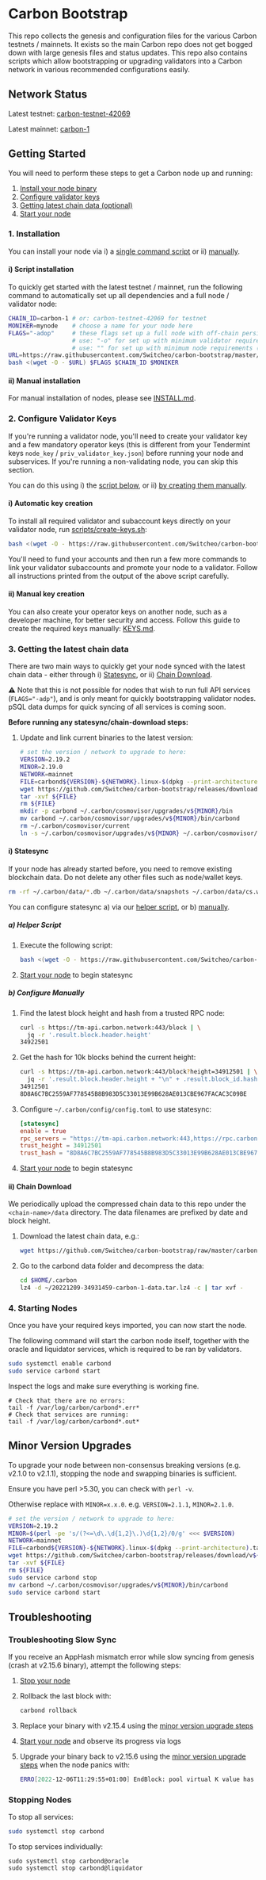 # Carbon Bootstrap

This repo collects the genesis and configuration files for the various Carbon testnets / mainnets. It exists so the main Carbon repo does not get bogged down with large genesis files and status updates. This repo also contains scripts which allow bootstrapping or upgrading validators into a Carbon network in various recommended configurations easily.

## Network Status

Latest testnet: [carbon-testnet-42069](./carbon-testnet-42069/genesis.json)

Latest mainnet: [carbon-1](./carbon-1/genesis.json)

## Getting Started

You will need to perform these steps to get a Carbon node up and running:

1. [Install your node binary](#1-installation)
2. [Configure validator keys](#2-configure-validator-keys)
3. [Getting latest chain data (optional)](#3-getting-the-latest-chain-data)
4. [Start your node](#4-starting-nodes)

### 1. Installation

You can install your node via i) a [single command script](#i-script-installation) or ii) [manually](#ii-manual-installation).

#### i) Script installation

To quickly get started with the latest testnet / mainnet, run the following command to automatically set up all dependencies and a full node / validator node:

```bash
CHAIN_ID=carbon-1 # or: carbon-testnet-42069 for testnet
MONIKER=mynode    # choose a name for your node here
FLAGS="-adop"     # these flags set up a full node with off-chain persistence (supports all APIs),
                  # use: "-o" for set up with minimum validator requirements,
                  # use: "" for set up with minimum node requirements (no extra services)
URL=https://raw.githubusercontent.com/Switcheo/carbon-bootstrap/master/scripts/setup.sh
bash <(wget -O - $URL) $FLAGS $CHAIN_ID $MONIKER
```

#### ii) Manual installation

For manual installation of nodes, please see [INSTALL.md](/INSTALL.md).

### 2. Configure Validator Keys

If you're running a validator node, you'll need to create your validator key and a few mandatory operator keys (this is different from your Tendermint keys `node_key` / `priv_validator_key.json`) before running your node and subservices. If you're running a non-validating node, you can skip this section.

You can do this using i) the [script below](#i-automatic-key-creation), or ii) [by creating them manually](#ii-manual-key-creation).

#### i) Automatic key creation

To install all required validator and subaccount keys directly on your validator node, run [scripts/create-keys.sh](./scripts/create-keys.sh):

```bash
bash <(wget -O - https://raw.githubusercontent.com/Switcheo/carbon-bootstrap/master/scripts/create-keys.sh)
```

You'll need to fund your accounts and then run a few more commands to link your validator subaccounts and promote your node to a validator. Follow all instructions printed from the output of the above script carefully.

#### ii) Manual key creation

You can also create your operator keys on another node, such as a developer machine, for better security and access. Follow this guide to create the required keys manually: [KEYS.md](KEYS.md).

### 3. Getting the latest chain data

There are two main ways to quickly get your node synced with the latest chain data - either through i) [Statesync](#i-statesync), or ii) [Chain Download](#ii-chain-download).

⚠️ Note that this is not possible for nodes that wish to run full API services (`FLAGS="-adp"`), and is only meant for quickly bootstrapping validator nodes. pSQL data dumps for quick syncing of all services is coming soon.

**Before running any statesync/chain-download steps:**

1. Update and link current binaries to the latest version:
    ```bash
    # set the version / network to upgrade to here:
    VERSION=2.19.2
    MINOR=2.19.0
    NETWORK=mainnet
    FILE=carbond${VERSION}-${NETWORK}.linux-$(dpkg --print-architecture).tar.gz
    wget https://github.com/Switcheo/carbon-bootstrap/releases/download/v${VERSION}/${FILE}
    tar -xvf ${FILE}
    rm ${FILE}
    mkdir -p carbond ~/.carbon/cosmovisor/upgrades/v${MINOR}/bin
    mv carbond ~/.carbon/cosmovisor/upgrades/v${MINOR}/bin/carbond
    rm ~/.carbon/cosmovisor/current
    ln -s ~/.carbon/cosmovisor/upgrades/v${MINOR} ~/.carbon/cosmovisor/current
    ```

#### i) Statesync

If your node has already started before, you need to remove existing blockchain data. Do not delete any other files such as node/wallet keys.

```bash
rm -rf ~/.carbon/data/*.db ~/.carbon/data/snapshots ~/.carbon/data/cs.wal ~/.carbon/config/addrbook.json
```

You can configure statesync a) via our [helper script](#a-helper-script), or b) [manually](#b-configure-manually).

##### a) Helper Script

1. Execute the following script:

    ```bash
    bash <(wget -O - https://raw.githubusercontent.com/Switcheo/carbon-bootstrap/master/scripts/configure-statesync.sh)
    ```

2. [Start your node](#4-starting-nodes) to begin statesync

##### b) Configure Manually

1. Find the latest block height and hash from a trusted RPC node:

    ```bash
    curl -s https://tm-api.carbon.network:443/block | \
      jq -r '.result.block.header.height'
    34922501
    ```

2. Get the hash for 10k blocks behind the current height:


    ```bash
    curl -s https://tm-api.carbon.network:443/block?height=34912501 | \
      jq -r '.result.block.header.height + "\n" + .result.block_id.hash'
    34912501
    8D8A6C7BC2559AF778545B8B983D5C33013E99B628AE013CBE967FACAC3C09BE
    ```

3. Configure `~/.carbon/config/config.toml` to use statesync:

    ```toml
    [statesync]
    enable = true
    rpc_servers = "https://tm-api.carbon.network:443,https://rpc.carbon.blockhunters.org:443"
    trust_height = 34912501
    trust_hash = "8D8A6C7BC2559AF778545B8B983D5C33013E99B628AE013CBE967FACAC3C09BE"
    ```

4. [Start your node](#4-starting-nodes) to begin statesync

#### ii) Chain Download

We periodically upload the compressed chain data to this repo under the `<chain-name>/data` directory. The data filenames are prefixed by date and block height.

1. Download the latest chain data, e.g.:

    ```bash
    wget https://github.com/Switcheo/carbon-bootstrap/raw/master/carbon-1/data/20221209-34931459-carbon-1-data.tar.lz4
    ```

2. Go to the carbond data folder and decompress the data:

    ```bash
    cd $HOME/.carbon
    lz4 -d ~/20221209-34931459-carbon-1-data.tar.lz4 -c | tar xvf -
    ```

### 4. Starting Nodes

Once you have your required keys imported, you can now start the node.

The following command will start the carbon node itself, together with the oracle and liquidator services, which is required to be ran by validators.

```bash
sudo systemctl enable carbond
sudo service carbond start
```

Inspect the logs and make sure everything is working fine.

```shell
# Check that there are no errors:
tail -f /var/log/carbon/carbond*.err*
# Check that services are running:
tail -f /var/log/carbon/carbond*.out*
```

## Minor Version Upgrades

To upgrade your node between non-consensus breaking versions (e.g. v2.1.0 to v2.1.1), stopping the node and swapping binaries is sufficient.

Ensure you have perl >5.30, you can check with `perl -v`.

Otherwise replace with `MINOR=x.x.0`. e.g. `VERSION=2.1.1`, `MINOR=2.1.0`.

```bash
# set the version / network to upgrade to here:
VERSION=2.19.2
MINOR=$(perl -pe 's/(?<=\d\.\d{1,2}\.)\d{1,2}/0/g' <<< $VERSION)
NETWORK=mainnet
FILE=carbond${VERSION}-${NETWORK}.linux-$(dpkg --print-architecture).tar.gz
wget https://github.com/Switcheo/carbon-bootstrap/releases/download/v${VERSION}/${FILE}
tar -xvf ${FILE}
rm ${FILE}
sudo service carbond stop
mv carbond ~/.carbon/cosmovisor/upgrades/v${MINOR}/bin/carbond
sudo service carbond start
```

## Troubleshooting

### Troubleshooting Slow Sync

If you receive an AppHash mismatch error while slow syncing from genesis (crash at v2.15.6 binary), attempt the following steps:

1. [Stop your node](#stopping-nodes)

2. Rollback the last block with:

    ```bash
    carbond rollback
    ```

3. Replace your binary with v2.15.4 using the [minor version upgrade steps](#minor-version-upgrades)

4. [Start your node](#starting-nodes) and observe its progress via logs

5. Upgrade your binary back to v2.15.6 using the [minor version upgrade steps](#minor-version-upgrades) when the node panics with:

    ```bash
    ERRO[2022-12-06T11:29:55+01:00] EndBlock: pool virtual K value has reduced!, stack: goroutine 1 [running]:
    ```

### Stopping Nodes

To stop all services:

```bash
sudo systemctl stop carbond
```

To stop services individually:

```shell
sudo systemctl stop carbond@oracle
sudo systemctl stop carbond@liquidator
```
